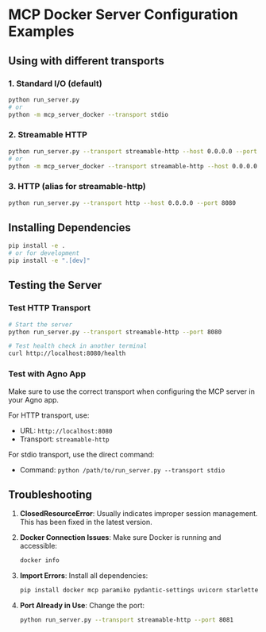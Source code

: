 # MCP Docker Server Configuration Examples

## Using with different transports

### 1. Standard I/O (default)
```bash
python run_server.py
# or
python -m mcp_server_docker --transport stdio
```

### 2. Streamable HTTP 
```bash
python run_server.py --transport streamable-http --host 0.0.0.0 --port 8080
# or
python -m mcp_server_docker --transport streamable-http --host 0.0.0.0 --port 8080
```

### 3. HTTP (alias for streamable-http)
```bash
python run_server.py --transport http --host 0.0.0.0 --port 8080
```

## Installing Dependencies

```bash
pip install -e .
# or for development
pip install -e ".[dev]"
```

## Testing the Server

### Test HTTP Transport
```bash
# Start the server
python run_server.py --transport streamable-http --port 8080

# Test health check in another terminal
curl http://localhost:8080/health
```

### Test with Agno App
Make sure to use the correct transport when configuring the MCP server in your Agno app.

For HTTP transport, use:
- URL: `http://localhost:8080`
- Transport: `streamable-http`

For stdio transport, use the direct command:
- Command: `python /path/to/run_server.py --transport stdio`

## Troubleshooting

1. **ClosedResourceError**: Usually indicates improper session management. This has been fixed in the latest version.

2. **Docker Connection Issues**: Make sure Docker is running and accessible:
   ```bash
   docker info
   ```

3. **Import Errors**: Install all dependencies:
   ```bash
   pip install docker mcp paramiko pydantic-settings uvicorn starlette
   ```

4. **Port Already in Use**: Change the port:
   ```bash
   python run_server.py --transport streamable-http --port 8081
   ```
